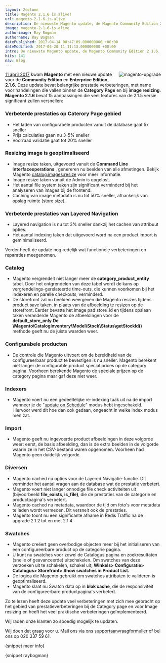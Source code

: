 ```yaml
---
layout: 2column
title: Magento 2.1.6 is alive!
url: magento-2-1-6-is-alive
description: De nieuwste Magento update, de Magento Community Edition 2.1.6.
image: magento-2-1-6-is-alive
authorimage: Ray Bogman
authorname: Ray Bogman
datePublished: 2017-04-14 08:47:09.000000000 +00:00
dateModified: 2017-04-20 11:11:13.000000000 +00:00
intro: De nieuwste Magento update, de Magento Community Edition 2.1.6.
hits: 141
nav: Blog
---
```

<p><span style="text-decoration: underline;"><a href="index.php?option=com_content&amp;view=article&amp;id=212:magento-2-1-6-is-alive&amp;catid=29:blog&amp;Itemid=121" title="Magento 2.1.6 is beschikbaar"><img src="images/article/magento-upgrade.jpg" alt="magento-upgrade" style="margin: 0px 0px 5px 5px; float: right;" /></a>11 april 2017</span> kwam <strong>Magento</strong> met een nieuwe update voor de <strong>Community Edition</strong> en <strong> Enterprice Edition, 2.1.6.</strong> Deze update bevat belangrijke prestatie verbeteringen, met name voor handelingen die vallen binnen de <strong>Category Page</strong> en bij <strong>image resizing</strong>. <strong>Magento 2.1.6</strong> bevat 15 aanpassingen die veel features van de 2.1.5 versie significant zullen versnellen:</p>
<h3>Verbeterde prestaties op Caterory Page gebied</h3>
<ul class="check">
<li>Het laden van configurabele producten vanuit de database gaat 5x sneller</li>
<li>Prijs calculaties gaan nu 3-5% sneller</li>
<li>Voorraad validatie gaat tot 20% sneller</li>
</ul>
<h3>Resizing image is geoptimaliseerd</h3>
<ul class="check">
<li>Image resize taken, uitgevoerd vanuit de <strong>Command Line Interfaceoperations</strong> , genereren nu beelden van alle afmetingen. Bekijk Magento <a href="http://devdocs.magento.com/guides/v2.1/frontend-dev-guide/themes/theme-images.html" target="_blank" title="catalog image resizing">catalog:images:resize</a> voor meer informatie.</li>
<li>Image resize taken vanuit de Admin is opgelost.</li>
<li>Het aantal file system taken zijn significant verminderd bij het analyseren van images bij de frontend.</li>
<li>Caching van image metadata is nu tot 50% sneller, afhankelijk van opslag ruimte (store size).</li>
</ul>
<h3>Verbeterde prestaties van Layered Navigation</h3>
<ul class="check">
<li>Layered navigation is nu tot 3% sneller dankzij het cachen van attribuut opties.</li>
<li>Het aantal indexing taken dat uitgevoerd word na een product import is geminimaliseerd.</li>
</ul>
<p>Verder heeft de update nog redelijk wat functionele verbeteringen en reparaties meegenomen.</p>
<h3>Catalog</h3>
<ul class="check">
<li>Magento vergrendelt niet langer meer de <strong>category_product_entity</strong> tabel. Door het ontgrendelen van deze tabel wordt de kans op vergrendelings-gerelateerde time-outs, die kunnen voorkomen bij het indexeren en parelle checkouts, verminderd.&nbsp;</li>
<li>De storefront zal nu beelden weergeven die Magento resizes tijdens product save taken, in plaats van de afbeelding te resizen op de storefront. Eerder bevatte het image pad store_id en tijdens opslaan taken veranderde Magento de afbeeldingen voor de <strong>default_store_only.</strong><strong>De \Magento\CatalogInventory\Model\Stock\Status\getStockId()</strong> methode geeft nu de juiste waarden weer.</li>
</ul>
<h3>Configurabele producten</h3>
<ul class="check">
<li>De controle die Magento uitvoert om de bereidheid van de configureerbaar product te bevestigen is nu sneller. Magento berekent niet langer de configurable product special prices op de category pagina. Voorheen berekende Magento de speciale prijzen op de category pagina maar gaf deze niet weer.</li>
</ul>
<h3>Indexers</h3>
<ul class="check">
<li>Magento voert nu een gedeeltelijke re-indexing taak uit na de import wanneer je de "<span style="text-decoration: underline;">update on Schedule</span>" modus hebt ingeschakeld. Hiervoor werd dit hoe dan ook gedaan, ongeacht in welke index modus men zat.</li>
</ul>
<h3>Import</h3>
<ul class="check">
<li>Magento geeft nu ingevoerde product afbeeldingen in deze volgorde weer: eerst, de basis afbeelding, dan is de extra beelden in de volgorde waarin ze in het CSV-bestand waren opgenomen. Voorheen had Magento geen duidelijk volgorde.</li>
</ul>
<h3>Diversen</h3>
<ul class="check">
<li>Magento cached nu opties voor de Layered Navigatie-functie. Dit verminder het aantal vragen aan de database wat de prestatie verbetert.</li>
<li>Magento voert niet langer onnodige file check activiteiten uit (bijvoorbeeld <strong>file_exists</strong>,<strong> is_file)</strong>, die de prestaties van de categorie en productpagina's verbetert.</li>
<li>Magento cached nu metadata, waardoor de tijd om foto's voor metadata te laden wordt vermeden. Dit versnelt ook de prestaties.</li>
<li>Magento toont nu een significante afname in Redis Traffic na de upgrade 2.1.2 tot en met 2.1.4.</li>
</ul>
<h3>Swatches</h3>
<ul class="check">
<li>Magento creëert geen overbodige objecten meer bij het initialiseren van een configureerbare product op de categorie pagina.</li>
<li>U kunt nu swatches voor zowel de Catalogus pagina en zoekresultaten (snelle of geavanceerde) uitschakelen. Om swatches van deze verzoeken uit te schakelen, schakel uit; <strong>Winkels&gt; Configuratie&gt; Catalogus&gt; Storefront&gt; Show swatches in Product List.</strong></li>
<li>De logica die Magento gebruikt om swatches attributen te valideren is geoptimaliseerd.</li>
<li>Magento slaat nu Swatch data op in <strong>blok cache</strong>, die de responsiviteit van de configureerbare productpagina's verbetert.</li>
</ul>
<p>Zo te lezen heeft deze update veel verbeteringen met zich mee gebracht op het gebied van prestatieverbeteringen bij de Category page en voor Image resizing en heeft het veel praktische verbeteringen geïmplementeerd.</p>
<p>Wij raden onze klanten zo spoedig mogelijk te updaten.</p>
<div>Wij doen dat graag voor u. Mail ons via ons&nbsp;<a href="index.php?option=com_content&amp;view=article&amp;id=10&amp;Itemid=130" title="Stel je vraag">supportaanvraagformulier</a>&nbsp;of bel ons op 020 337 59 61.</div>

<p>{snippet meer info}</p>
<p>{snippet raybogman}</p>
